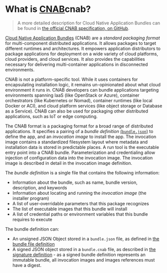 # What is [CNAB]cnab?

> A more detailed description for Cloud Native Application Bundles can be found in [the official CNAB specification, on GitHub][cnab-spec].

[Cloud Native Application Bundles][cnab] (CNAB) are a _standard packaging format_ for multi-component distributed applications. It allows packages to target different runtimes and architectures. It empowers application distributors to package applications for deployment on a wide variety of cloud platforms, cloud providers, and cloud services. It also provides the capabilities necessary for delivering multi-container applications in disconnected environments.

CNAB is not a platform-specific tool. While it uses containers for encapsulating installation logic, it remains un-opinionated about what cloud environment it runs in. CNAB developers can bundle applications targeting environments spanning IaaS (like OpenStack or Azure), container orchestrators (like Kubernetes or Nomad), container runtimes (like local Docker or ACI), and cloud platform services (like object storage or Database as a Service). CNAB can also be used for packaging other distributed applications, such as IoT or edge computing.

The CNAB format is a packaging format for a broad range of distributed applications. It specifies a pairing of a _bundle definition_ [(`bundle.json`)](https://github.com/deislabs/cnab-spec/blob/master/101-bundle-json.md) to define the app, and an _invocation image_ to install the app.
The invocation image contains a standardized filesystem layout where metadata and installation data is stored in predictable places. A run tool is the executable entry point into a CNAB bundle. Parameterization and credentialing allow injection of configuration data into the invocation image. The invocation image is described in detail in the invocation image definition.


The _bundle definition_ is a single file that contains the following information:

- Information about the bundle, such as name, bundle version, description, and keywords
- Information about locating and running the _invocation image_ (the installer program)
- A list of user-overridable parameters that this package recognizes
- The list of executable images that this bundle will install
- A list of credential paths or environment variables that this bundle requires to execute

The bundle definition can:

- An unsigned JSON Object stored in a `bundle.json` file, as defined in [the bundle file definition](https://github.com/deislabs/cnab-spec/blob/master/101-bundle-json.md)
- A signed JSON object stored in a `bundle.cnab` file, as described in [the signature definition](https://github.com/deislabs/cnab-spec/blob/master/105-signing.md) - as a signed bundle definition represents an immutable bundle, all invocation images and images references must have a digest.



[cnab]: https://cnab.io
[cnab-spec]: https://github.com/deislabs/cnab-spec/
[bundle-json]: https://github.com/deislabs/cnab-spec/blob/master/101-bundle-json.md
